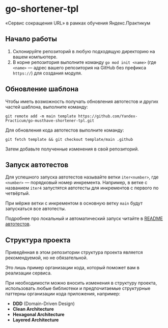 # go-shortener-tpl

«Сервис сокращения URL» в рамках обучения Яндекс.Практикум

## Начало работы

1. Склонируйте репозиторий в любую подходящую директорию на вашем компьютере.
2. В корне репозитория выполните команду `go mod init <name>` (где `<name>` — адрес вашего репозитория на GitHub без префикса `https://`) для создания модуля.

## Обновление шаблона

Чтобы иметь возможность получать обновления автотестов и других частей шаблона, выполните команду:

```
git remote add -m main template https://github.com/Yandex-Practicum/go-musthave-shortener-tpl.git
```

Для обновления кода автотестов выполните команду:

```
git fetch template && git checkout template/main .github
```

Затем добавьте полученные изменения в свой репозиторий.

## Запуск автотестов

Для успешного запуска автотестов называйте ветки `iter<number>`, где `<number>` — порядковый номер инкремента. Например, в ветке с названием `iter4` запустятся автотесты для инкрементов с первого по четвёртый.

При мёрже ветки с инкрементом в основную ветку `main` будут запускаться все автотесты.

Подробнее про локальный и автоматический запуск читайте в [README автотестов](https://github.com/Yandex-Practicum/go-autotests).

## Структура проекта

Приведённая в этом репозитории структура проекта является рекомендуемой, но не обязательной.

Это лишь пример организации кода, который поможет вам в реализации сервиса.

При необходимости можно вносить изменения в структуру проекта, использовать любые библиотеки и предпочитаемые структурные паттерны организации кода приложения, например:
- **DDD** (Domain-Driven Design)
- **Clean Architecture**
- **Hexagonal Architecture**
- **Layered Architecture**
